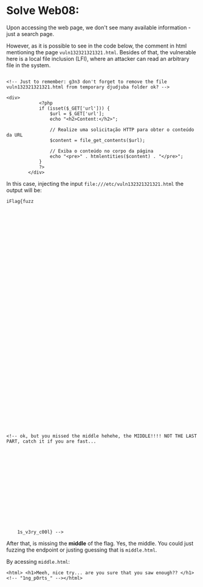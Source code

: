 # Solve Web08:

Upon accessing the web page, we don't see many available information - just a search page.

However, as it is possible to see in the code below, the comment in html mentioning the page `vuln132321321321.html`. Besides of that, the vulnerable here is a local file inclusion (LFI), where an attacker can read an arbitrary file in the system.

```

<!-- Just to remember: g3n3 don't forget to remove the file vuln132321321321.html from temporary djudjuba folder ok? -->

<div>
            <?php
            if (isset($_GET['url'])) {
                $url = $_GET['url'];
                echo "<h2>Content:</h2>";
                
                // Realize uma solicitação HTTP para obter o conteúdo da URL
                $content = file_get_contents($url);
                
                // Exiba o conteúdo no corpo da página
                echo "<pre>" . htmlentities($content) . "</pre>";
            }
            ?>
        </div>
```

In this case, injecting the input `file:///etc/vuln132321321321.html` the output will be:

```
iFlag{fuzz











































<!-- ok, but you missed the middle hehehe, the MIDDLE!!!! NOT THE LAST PART, catch it if you are fast... 
















	1s_v3ry_c00l} -->
```

After that, is missing the **middle** of the flag. Yes, the middle. You could just fuzzing the endpoint or justing guessing that is `middle.html`.

By acessing `middle.html`: 

```
<html> <h1>Meeh, nice try... are you sure that you saw enough?? </h1> <!-- "1ng_p0rts_" --></html>
```